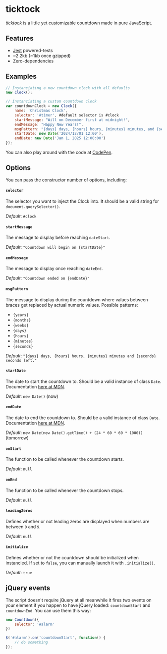 ticktock
============

*ticktock* is a little yet customizable countdown made in pure JavaScript.

## Features
* [Jest](https://jestjs.io/) powered-tests
* ~2.2kb (~1kb once gzipped)
* Zero-dependencies

## Examples

```javascript
// Instanciating a new countdown clock with all defaults
new Clock();

// Instanciating a custom countdown clock
var countdownClock = new Clock({
    name: 'Christmas Clock',
    selector: '#timer', #default selector is #clock
    startMessage: "Will on December first at midnight!",
    endMessage: "Happy New Years!",
    msgPattern: "{days} days, {hours} hours, {minutes} minutes, and {seconds} seconds before New Years!",
    startDate: new Date('2024/12/01 12:00'),
    endDate: new Date('Jan 1, 2025 12:00:00')
});
```

You can also play around with the code at [CodePen](https://codepen.io/bjf5201/pen/ExqgPzZ).

## Options

You can pass the constructor number of options, including:

#### `selector`

The selector you want to inject the Clock into. It should be a valid string for `document.querySelector()`.

*Default*: `#clock`

#### `startMessage`

The message to display before reaching `dateStart`.

*Default*: `"Countdown will begin on {startDate}"`

#### `endMessage`

The message to display once reaching `dateEnd`.

*Default*: `"Countdown ended on {endDate}"`

#### `msgPattern`

The message to display during the countdown where values between braces get replaced by actual numeric values.
Possible patterns:

* `{years}`
* `{months}`
* `{weeks}`
* `{days}`
* `{hours}`
* `{minutes}`
* `{seconds}`

*Default*: `"{days} days, {hours} hours, {minutes} minutes and {seconds} seconds left."`

#### `startDate`

The date to start the countdown to. Should be a valid instance of class `Date`. Documentation [here at MDN](https://developer.mozilla.org/en-US/docs/Web/JavaScript/Reference/Global_Objects/Date).

*Default*: `new Date()` (now)

#### `endDate`

The date to end the countdown to. Should be a valid instance of class `Date`. Documentation [here at MDN](https://developer.mozilla.org/en-US/docs/Web/JavaScript/Reference/Global_Objects/Date).

*Default*: `new Date(new Date().getTime() + (24 * 60 * 60 * 1000))` (tomorrow)

#### `onStart`

The function to be called whenever the countdown starts.

*Default*: `null`

#### `onEnd`

The function to be called whenever the countdown stops.

*Default*: `null`

#### `leadingZeros`

Defines whether or not leading zeros are displayed when numbers are between `0` and `9`.

*Default*: `null`

#### `initialize`

Defines whether or not the countdown should be initialized when instancied. If set to `false`, you can manually launch it with `.initialize()`.

*Default*: `true`

## jQuery events

The script doesn't require jQuery at all meanwhile it fires two events on your element if you happen to have jQuery loaded: `countdownStart` and `countdownEnd`. You can use them this way:

``` javascript
new Countdown({
    selector: '#alarm'
})

$('#alarm').on('countdownStart', function() {
    // do something
});
```

